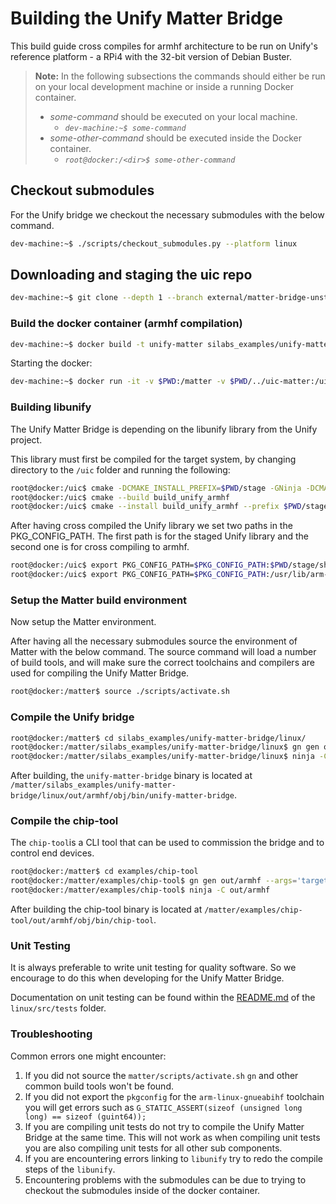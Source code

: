# Building the Unify Matter Bridge

This build guide cross compiles for armhf architecture to be run on Unify's reference platform - a RPi4 with the 32-bit version of Debian Buster.

> **Note:**
> In the following subsections the commands should either be run on your local development machine or inside a running Docker container.
> - _some-command_ should be executed on your local machine.
>   - _`dev-machine:~$ some-command`_ 
> - _some-other-command_ should be executed inside the Docker container.
>   - _`root@docker:/<dir>$ some-other-command`_

## Checkout submodules

For the Unify bridge we checkout the necessary submodules with the below command.

```bash
dev-machine:~$ ./scripts/checkout_submodules.py --platform linux
```

## Downloading and staging the uic repo

```bash
dev-machine:~$ git clone --depth 1 --branch external/matter-bridge-unstable https://github.com/SiliconLabs/UnifySDK.git --recursive ../uic-matter
```

### Build the docker container (armhf compilation)

```bash
dev-machine:~$ docker build -t unify-matter silabs_examples/unify-matter-bridge/docker/
```

Starting the docker:

```bash
dev-machine:~$ docker run -it -v $PWD:/matter -v $PWD/../uic-matter:/uic unify-matter
```

### Building libunify

The Unify Matter Bridge is depending on the libunify library from the Unify project.

This library must first be compiled for the target system, by changing directory to the `/uic` folder and running the following:

```bash
root@docker:/uic$ cmake -DCMAKE_INSTALL_PREFIX=$PWD/stage -GNinja -DCMAKE_TOOLCHAIN_FILE=../cmake/armhf_debian.cmake  -B build_unify_armhf/ -S components
root@docker:/uic$ cmake --build build_unify_armhf
root@docker:/uic$ cmake --install build_unify_armhf --prefix $PWD/stage
```

After having cross compiled the Unify library we set two paths in the PKG_CONFIG_PATH.
The first path is for the staged Unify library and the second one is for cross compiling to armhf.

```bash
root@docker:/uic$ export PKG_CONFIG_PATH=$PKG_CONFIG_PATH:$PWD/stage/share/pkgconfig
root@docker:/uic$ export PKG_CONFIG_PATH=$PKG_CONFIG_PATH:/usr/lib/arm-linux-gnueabihf/pkgconfig
```

### Setup the Matter build environment

Now setup the Matter environment.

After having all the necessary submodules source the environment of Matter with the below command.
The source command will load a number of build tools, and will make sure the correct toolchains and compilers are used for compiling the Unify Matter Bridge.

```bash
root@docker:/matter$ source ./scripts/activate.sh
```

### Compile the Unify bridge

```bash
root@docker:/matter$ cd silabs_examples/unify-matter-bridge/linux/
root@docker:/matter/silabs_examples/unify-matter-bridge/linux$ gn gen out/armhf --args='target_cpu="arm"'
root@docker:/matter/silabs_examples/unify-matter-bridge/linux$ ninja -C out/armhf
```

After building, the `unify-matter-bridge` binary is located at `/matter/silabs_examples/unify-matter-bridge/linux/out/armhf/obj/bin/unify-matter-bridge`.

### Compile the chip-tool

The `chip-tool`is a CLI tool that can be used to commission the bridge and to control end devices.
```bash
root@docker:/matter$ cd examples/chip-tool
root@docker:/matter/examples/chip-tool$ gn gen out/armhf --args='target_cpu="arm"'
root@docker:/matter/examples/chip-tool$ ninja -C out/armhf
```
After building the chip-tool binary is located at `/matter/examples/chip-tool/out/armhf/obj/bin/chip-tool`.

### Unit Testing

It is always preferable to write unit testing for quality software. So we
encourage to do this when developing for the Unify Matter Bridge.

Documentation on unit testing can be found within the
[README.md](linux/src/tests/README.md) of the `linux/src/tests` folder.

### Troubleshooting

Common errors one might encounter:

1. If you did not source the `matter/scripts/activate.sh` `gn` and other common
   build tools won't be found.
2. If you did not export the `pkgconfig` for the `arm-linux-gnueabihf` toolchain
   you will get errors such as `G_STATIC_ASSERT(sizeof (unsigned long long) == sizeof (guint64));`
3. If you are compiling unit tests do not try to compile the Unify Matter Bridge at
   the same time. This will not work as when compiling unit tests you are also
   compiling unit tests for all other sub components.
4. If you are encountering errors linking to `libunify` try to redo the compile
   steps of the `libunify`.
5. Encountering problems with the submodules can be due to trying to checkout
   the submodules inside of the docker container.
